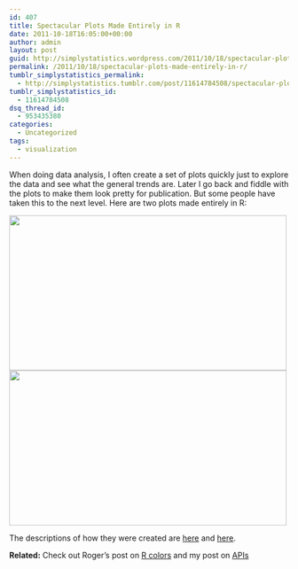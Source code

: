 ```yaml
---
id: 407
title: Spectacular Plots Made Entirely in R
date: 2011-10-18T16:05:00+00:00
author: admin
layout: post
guid: http://simplystatistics.wordpress.com/2011/10/18/spectacular-plots-made-entirely-in-r
permalink: /2011/10/18/spectacular-plots-made-entirely-in-r/
tumblr_simplystatistics_permalink:
  - http://simplystatistics.tumblr.com/post/11614784508/spectacular-plots-made-entirely-in-r
tumblr_simplystatistics_id:
  - 11614784508
dsq_thread_id:
  - 953435380
categories:
  - Uncategorized
tags:
  - visualization
---
```

When doing data analysis, I often create a set of plots quickly just to explore the data and see what the general trends are. Later I go back and fiddle with the plots to make them look pretty for publication. But some people have taken this to the next level. Here are two plots made entirely in R:

<img align="middle" height="280" width="500" src="http://nzprimarysectortrade.files.wordpress.com/2011/10/weapon-export-2010.png" />

<img align="middle" src="http://paulbutler.org/wp-content/uploads/2010/12/163413_479288597199_9445547199_5658562_14158417_n.png" width="500" height="280" />

The descriptions of how they were created are <a href="http://paulbutler.org/archives/visualizing-facebook-friends/" target="_blank">here</a> and <a href="http://nzprimarysectortrade.wordpress.com/2011/10/16/r-tells-you-where-weapons-go/" target="_blank">here</a>.

**Related:** Check out Roger&#8217;s post on <a href="http://simplystatistics.tumblr.com/post/11573348494/colors-in-r" target="_blank">R colors</a> and my post on <a href="http://simplystatistics.tumblr.com/post/11237403492/apis" target="_blank">APIs</a>
